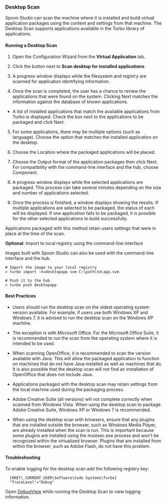 ### Desktop Scan
Spoon Studio can scan the machine where it is installed and build virtual application packages using the content and settings from that machine. The Desktop Scan supports applications available in the Turbo library of applications.

#### Running a Desktop Scan

1. Open the Configuration Wizard from the **Virtual Application** tab.

2. Click the button next to **Scan desktop for installed applications**.

3. A progress window displays while the filesystem and registry are scanned for application identifying information.

4. Once the scan is completed, the user has a chance to review the applications that were found on the system. Clicking Next matches the information against the database of known applications.
- A list of installed applications that match the available applications from Turbo is displayed. Check the box next to the applications to be packaged and click Next.

5. For some applications, there may be multiple options (such as language). Choose the option that matches the installed application on the desktop.

6. Choose the Location where the packaged applications will be placed.

7. Choose the Output format of the application packages then click Next. For compatibility with the command-line interface and the hub, choose Component.

8. A progress window displays while the selected applications are packaged. This process can take several minutes depending on the size and number of applications selected.

9. Once the process is finished, a window displays showing the results. If multiple applications are selected to be packaged, the status of each will be displayed. If one application fails to be packaged, it is possible for the other selected applications to build successfully.

Applications packaged with this method retain users settings that were in place at the time of the scan.

**Optional**: Import to local registry using the command-line interface

Images built with Spoon Studio can also be used with the command-line interface and the hub.

```
# Import the image to your local registry
> turbo import -n=desktopapp svm C:\path\to\app.svm
    
# Push it to the hub
> turbo push desktopapp

```

#### Best Practices

- Users should run the desktop scan on the oldest operating system version available. For example, if users use both Windows XP and Windows 7, it is advised to run the desktop scan on the Windows XP machine.

- The exception is with Microsoft Office. For the Microsoft Office Suite, it is recommended to run the scan from the operating system where it is intended to be used.

- When scanning OpenOffice, it is recommended to scan the version available with Java. This will allow the packaged application to function on machines that do not have Java installed as well as machines that do. It is also possible that the desktop scan will not find an installation of OpenOffice that does not include Java.

- Applications packaged with the desktop scan may retain settings from the local machine used during the packaging process.

- Adobe Creative Suite (all versions) will not complete correctly when scanned from Windows Vista. When using the desktop scan to package Adobe Creative Suite, Windows XP or Windows 7 is recommended.

- When using the desktop scan with browsers, ensure that any plugins that are installed outside the browser, such as Windows Media Player, are already installed when the scan is run. This is important because some plugins are installed using the msiexec.exe process and won't be recognized within the virtualized browser. Plugins that are installed from within the browser, such as Adobe Flash, do not have this problem.

#### Troubleshooting

To enable logging for the desktop scan add the following registry key:

```
  [HKEY\_CURRENT_USER\Software\Code Systems\Turbo]
  "TraceLevel"="Debug"
```

Open [DebugView](http://technet.microsoft.com/en-us/sysinternals/bb896647.aspx) while running the Desktop Scan to view logging information.